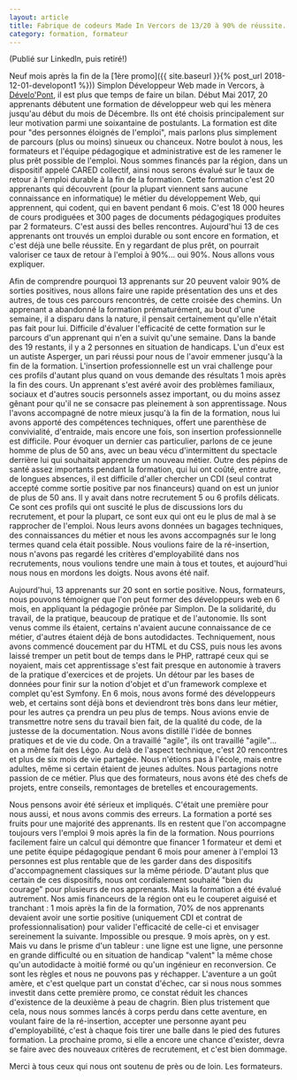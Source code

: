 ```yaml
---
layout: article
title: Fabrique de codeurs Made In Vercors de 13/20 à 90% de réussite.
category: formation, formateur
---
```


(Publié sur LinkedIn, puis retiré!)

Neuf mois après la fin de la [1ère promo]({{ site.baseurl }}{% post_url 2018-12-01-developont1 %})) Simplon Développeur Web made in Vercors, à [Dévelo'Pont](http://www.developont.fr), il est plus que temps de faire un bilan. Début Mai 2017, 20 apprenants débutent une formation de développeur web qui les mènera jusqu'au début du mois de Décembre. Ils ont été choisis principalement sur leur motivation parmi une soixantaine de postulants. La formation est dite pour "des personnes éloignés de l'emploi", mais parlons plus simplement de parcours  (plus ou moins) sinueux ou chanceux. Notre boulot à nous, les formateurs et l'équipe pédagogique et administrative est de les ramener le plus prêt possible de l'emploi. Nous sommes financés par la région, dans un dispositif appelé CARED collectif, ainsi nous serons évalué sur le taux de retour à l'emploi durable à la fin de la formation. Cette formation c'est 20 apprenants qui découvrent (pour la plupart viennent sans aucune connaissance en informatique) le métier du développement Web, qui apprennent, qui codent, qui en bavent pendant 6 mois. C'est 18 000 heures de cours prodiguées et 300 pages de documents pédagogiques produites par 2 formateurs. C'est aussi des belles rencontres. Aujourd'hui 13 de ces apprenants ont trouvés un emploi durable ou sont encore en formation, et c'est déjà une belle réussite. En y regardant de plus prêt, on pourrait valoriser ce taux de retour à l'emploi à 90%... oui 90%. Nous allons vous expliquer.

Afin de comprendre pourquoi 13 apprenants sur 20 peuvent valoir 90% de sorties positives, nous allons faire une rapide présentation des uns et des autres, de tous ces parcours rencontrés, de cette croisée des chemins. Un apprenant a abandonné la formation prématurément, au bout d'une semaine, il a disparu dans la nature, il pensait certainement qu'elle n'était pas fait pour lui. Difficile d'évaluer l'efficacité de cette formation sur le parcours d'un apprenant qui n'en a suivit qu'une semaine. Dans la bande des 19 restants, il y a 2 personnes en situation de handicaps. L'un d'eux est un autiste Asperger, un pari réussi pour nous de l'avoir emmener jusqu'à la fin de la formation. L'insertion professionnelle est un vrai challenge pour ces profils d'autant plus quand on vous demande des résultats 1 mois après la fin des cours. Un apprenant s'est avéré avoir des problèmes familiaux, sociaux et d'autres soucis personnels assez important, ou du moins assez gênant pour qu'il ne se consacre pas pleinement à son apprentissage. Nous l'avons accompagné de notre mieux jusqu'à la fin de la formation, nous lui avons apporté des compétences techniques, offert une parenthèse de convivialité, d'entraide, mais encore une fois, son insertion professionnelle est difficile. Pour évoquer un dernier cas particulier, parlons de ce jeune homme de plus de 50 ans, avec un beau vécu d'intermittent du spectacle derrière lui qui souhaitait apprendre un nouveau métier. Outre des pépins de santé assez importants pendant la formation, qui lui ont coûté, entre autre, de longues absences, il est difficile d'aller chercher un CDI (seul contrat accepté comme sortie positive par nos financeurs) quand on est un junior de plus de 50 ans. Il y avait dans notre recrutement 5 ou 6 profils délicats. Ce sont ces profils qui ont suscité le plus de discussions lors du recrutement, et pour la plupart, ce sont eux qui ont eu le plus de mal à se rapprocher de l'emploi. Nous leurs avons données un bagages techniques, des connaissances du métier et nous les avons accompagnés sur le long termes quand cela était possible. Nous voulions faire de la ré-insertion, nous n'avons pas regardé les critères d'employabilité dans nos recrutements, nous voulions tendre une main à tous et toutes, et aujourd'hui nous nous en mordons les doigts. Nous avons été naïf.

Aujourd'hui, 13 apprenants sur 20 sont en sortie positive. Nous, formateurs, nous pouvons témoigner que l'on peut former des développeurs web en 6 mois, en appliquant la pédagogie prônée par Simplon. De la solidarité, du travail, de la pratique, beaucoup de pratique et de l'autonomie. Ils sont venus comme ils étaient, certains n'avaient aucune connaissance de ce métier, d'autres étaient déjà de bons autodidactes. Techniquement, nous avons commencé doucement par du HTML et du CSS, puis nous les avons laissé tremper un petit bout de temps dans le PHP, rattrapé ceux qui se noyaient, mais cet apprentissage s'est fait presque en autonomie à travers de la pratique d'exercices et de projets. Un détour par les bases de données pour finir sur la notion d'objet et d'un framework complexe et complet qu'est Symfony. En 6 mois, nous avons formé des développeurs web, et certains sont déjà bons et deviendront très bons dans leur métier, pour les autres ça prendra un peu plus de temps. Nous avions envie de transmettre notre sens du travail bien fait, de la qualité du code, de la justesse de la documentation. Nous avons distillé l'idée de bonnes pratiques et de vie du code. On a travaillé "agile", ils ont travaillé "agile"... on a même fait des Légo. Au delà de l'aspect technique, c'est 20 rencontres et plus de six mois de vie partagée. Nous n'étions pas à l'école, mais entre adultes, même si certain étaient de jeunes adultes. Nous partagions notre passion de ce métier. Plus que des formateurs, nous avons été des chefs de projets, entre conseils, remontages de bretelles et encouragements.

Nous pensons avoir été sérieux et impliqués. C'était une première pour nous aussi, et nous avons commis des erreurs. La formation a porté ses fruits pour une majorité des apprenants. Ils en restent que l'on accompagne toujours vers l'emploi 9 mois après la fin de la formation. Nous pourrions facilement faire un calcul qui démontre que financer 1 formateur et demi et une petite équipe pédagogique pendant 6 mois pour amener à l'emploi 13 personnes est plus rentable que de les garder dans des dispositifs d'accompagnement classiques sur la même période. D'autant plus que certain de ces dispositifs, nous ont cordialement souhaité "bien du courage" pour plusieurs de nos apprenants. Mais la formation a été évalué autrement. Nos amis financeurs de la région ont eu le couperet aiguisé et tranchant : 1 mois après la fin de la formation, 70% de nos apprenants devaient avoir une sortie positive (uniquement CDI et contrat de professionnalisation) pour valider l'efficacité de celle-ci et envisager sereinement la suivante. Impossible ou presque. 9 mois après, on y est. Mais vu dans le prisme d'un tableur : une ligne est une ligne, une personne en grande difficulté ou en situation de handicap "valent" la même chose qu'un autodidacte à moitié formé ou qu'un ingénieur en reconversion. Ce sont les règles et nous ne pouvons pas y réchapper. L'aventure a un goût amère, et c'est quelque part un constat d'échec, car si nous nous sommes investit dans cette première promo, ce constat réduit les chances d'existence de la deuxième à peau de chagrin. Bien plus tristement que cela, nous nous sommes lancés à corps perdu dans cette aventure, en voulant faire de la ré-insertion, accepter une personne ayant peu d'employabilité, c'est à chaque fois tirer une balle dans le pied des futures formation. La prochaine promo, si elle a encore une chance d'exister, devra se faire avec des nouveaux critères de recrutement, et c'est bien dommage.

Merci à tous ceux qui nous ont soutenu de près ou de loin.
Les formateurs.
